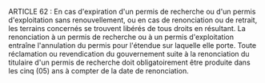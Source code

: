 ARTICLE 62 : En cas d'expiration d'un permis de recherche ou d'un
permis d'exploitation sans renouvellement, ou en cas de renonciation ou
de retrait, les terrains concernés se trouvent libérés de tous droits en
résultant.
La renonciation à un permis de recherche ou à un permis d'exploitation
entraîne l'annulation du permis pour l'étendue sur laquelle elle porte.
Toute réclamation ou revendication du gouvernement suite à la
renonciation du titulaire d'un permis de recherche doit obligatoirement
être produite dans les cinq (05) ans à compter de la date de
renonciation.
